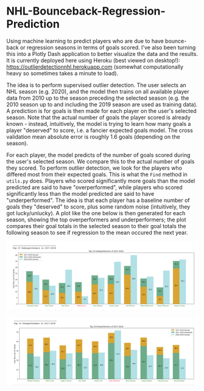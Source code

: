 # NHL-Bounceback-Regression-Prediction
Using machine learning to predict players who are due to have bounce-back or regression seasons in terms of goals scored. I've also been turning this into a Plotly Dash application to better visualize the data and the results. It is currently deployed here using Heroku (best viewed on desktop!): https://outlierdetectionnhl.herokuapp.com (somewhat computationally heavy so sometimes takes a minute to load).

The idea is to perform supervised outlier detection. The user selects an NHL season (e.g. 2020), and the model then trains on all available player data from 2010 up to the season preceding the selected season (e.g. the 2010 season up to and including the 2019 season are used as training data). A prediction is for goals is then made for each player on the user's selected season. Note that the actual number of goals the player scored is already known -  instead, intuitively, the model is trying to learn how many goals a player "deserved" to score, i.e. a fancier expected goals model. The cross validation mean absolute error is roughly 1.6 goals (depending on the season). 

For each player, the model predicts of the number of goals scored during the user's selected season. We compare this to the actual number of goals they scored. To perform outlier detection, we look for the players who differed most from their expected goals. This is what the `Find` method in `utils.py` does. Players who scored significantly more goals than the model predicted are said to have "overperformed", while players who scored significantly less than the model predicted are said to have "underperformed". The idea is that each player has a baseline number of goals they "deserved" to score, plus some random noise (intuitively, they got lucky/unlucky). A plot like the one below is then generated for each season, showing the top overperformers and underperformers; the plot compares their goal totals in the selected season to their goal totals the following season to see if regression to the mean occured the next year.

![alt text](https://github.com/justin-furlotte/NHL-Bounceback-Regression-Prediction/blob/main/underperformers.png)

![alt text](https://github.com/justin-furlotte/NHL-Bounceback-Regression-Prediction/blob/main/overperformers.png)

